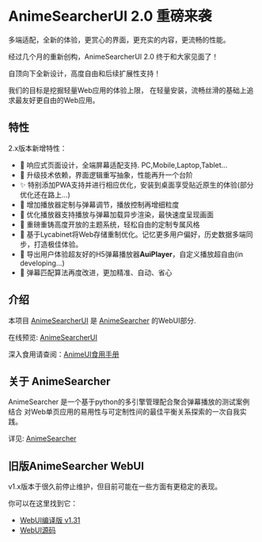 # AnimeSearcherUI 2.0 重磅来袭

多端适配，全新的体验，更赏心的界面，更充实的内容，更流畅的性能。

经过几个月的重新创构，AnimeSearcherUI 2.0 终于和大家见面了！

自顶向下全新设计，高度自由和后续扩展性支持！

我们的目标是挖掘轻量Web应用的体验上限，
在轻量安装，流畅丝滑的基础上追求最友好更自由的Web应用。


## 特性

2.x版本新增特性：

- 🎉 响应式页面设计，全端屏幕适配支持. PC,Mobile,Laptop,Tablet...
- 🏹 升级技术依赖，界面逻辑重写抽象，性能再升一个台阶
- ✨ 特别添加PWA支持并进行相应优化，安装到桌面享受贴近原生的体验(部分优化还在路上...)
- 🍥 增加播放器定制与弹幕调节，播放控制再增细粒度
- 🚀 优化播放器支持播放与弹幕加载异步渲染，最快速度呈现画面
- 🎡 重磅重铸高度开放的主题系统，轻松自由的定制专属风格
- 🌈 基于Lycabinet将Web存储重制优化。记忆更多用户偏好，历史数据多端同步，打造极佳体验。
- 🍭 导出用户体验超友好的H5弹幕播放器**AuiPlayer**，自定义播放超自由(in developing...)
- 🛴 弹幕匹配算法再度改进，更加精准、自动、省心
<!-- - ✨🎈🎗🎯🎄🎋🍭🍡🍬🍁🥂✈🛴🏳‍🌈🌈❄💫❤📢🔪💡⌛🐾👀 -->


## 介绍

本项目 [AnimeSearcherUI](https://github.com/lozyue/AnimeSearcherUI) 
是 [AnimeSearcher](https://github.com/zaxtyson/AnimeSearcher/) 的WebUI部分.

在线预览: [AnimeSearcherUI](https://zaxtyson.github.io/AnimeSearcher/)

深入食用请查阅：[AnimeUI食用手册](https://lozyue.github.io/AnimeSearcherUI/)


## 关于 AnimeSearcher

AnimeSearcher 是一个基于python的多引擎管理配合聚合弹幕播放的测试案例
结合
对Web单页应用的易用性与可定制性间的最佳平衡关系探索的一次自我实践。

详见: [AnimeSearcher](https://github.com/zaxtyson/AnimeSearcher/)


## 旧版AnimeSearcher WebUI

v1.x版本于很久前停止维护，但目前可能在一些方面有更稳定的表现。

你可以在这里找到它：
- [WebUI编译版 v1.31](https://github.com/zaxtyson/AnimeSearcher/tree/4e32cbe7233eb26957040b66b9cdaecc95d9e154)
- [WebUI源码](https://github.com/lozyue/AnimeSearcherUI/tree/master)
